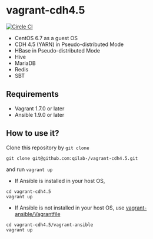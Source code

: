 # vagrant-cdh4.5

[![Circle CI](https://circleci.com/gh/qilab-/vagrant-cdh4.5/tree/master.svg?style=svg)](https://circleci.com/gh/qilab-/vagrant-cdh4.5/tree/master)

* CentOS 6.7 as a guest OS
* CDH 4.5 (YARN) in Pseudo-distributed Mode
* HBase in Pseudo-distributed Mode
* Hive
* MariaDB
* Redis
* SBT

## Requirements

* Vagrant 1.7.0 or later
* Ansible 1.9.0 or later

## How to use it?

Clone this repository by `git clone`
```
git clone git@github.com:qilab-/vagrant-cdh4.5.git
```
and run `vagrant up`
* If Ansible is installed in your host OS,
```
cd vagrant-cdh4.5
vagrant up
```
* If Ansible is not installed in your host OS, use [vagrant-ansible/Vagrantfile](https://github.com/qilab-/vagrant-cdh4.5/blob/master/vagrant-ansible/Vagrantfile)
```
cd vagrant-cdh4.5/vagrant-ansible
vagrant up
```

